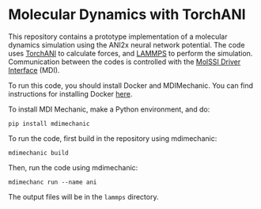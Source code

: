 # Molecular Dynamics with TorchANI

This repository contains a prototype implementation of a molecular dynamics simulation using the ANI2x neural network potential. 
The code uses [TorchANI](https://aiqm.github.io/torchani/index.html) to calculate forces, and [LAMMPS](https://www.lammps.org/#gsc.tab=0) to perform the simulation. Communication between the codes is controlled with the [MolSSI Driver Interface](https://molssi-mdi.github.io/MDI_Library/html/index.html) (MDI).

To run this code, you should install Docker and MDIMechanic. You can find instructions for installing Docker [here](https://docs.docker.com/get-docker/).

To install MDI Mechanic, make a Python environment, and do:

```
pip install mdimechanic
```

To run the code, first build in the repository using mdimechanic:

```
mdimechanic build
```

Then, run the code using mdimechanic:

```
mdimechanc run --name ani
```

The output files will be in the `lammps` directory.